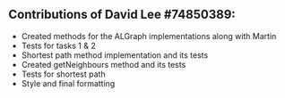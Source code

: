 ## Contributions of David Lee #74850389:
- Created methods for the ALGraph implementations along with Martin
- Tests for tasks 1 & 2
- Shortest path method implementation and its tests
- Created getNeighbours method and its tests
- Tests for shortest path
- Style and final formatting